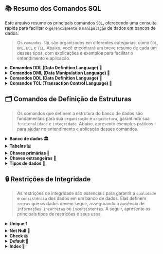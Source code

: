 ## 📚 Resumo dos Comandos SQL
Este arquivo resume os principais comandos `SQL`, oferecendo uma consulta rápida para facilitar o `gerenciamento` e `manipulação` de dados em bancos de dados.

>Os `comandos SQL` são organizados em diferentes categorias, como `DDL`, `DML`, `DCL` e `TCL`. Abaixo, você encontrará um breve resumo de cada um desses tipos, com explicações e exemplos para facilitar o entendimento e aplicação.

<details>
  <summary><strong> Comandos DDL (Data Definition Language) 📂</strong></summary><br>

>Comandos utilizados para `definir`, `modificar` e `excluir` estruturas do banco de dados, incluindo tabelas, índices e esquemas. São essenciais para a organização do banco. <br>
Para isso, temos como exemplo os comandos:
`CREATE`, `ALTER` e `DROP`.
```sql
-- Criando tabela (CREATE)
CREATE TABLE cliente (
    id INT PRIMARY KEY,
    nome VARCHAR(100),
    email VARCHAR(100) UNIQUE
);
```
```sql
-- Alterando estrutura (ALTER)
ALTER TABLE cliente ADD COLUMN telefone VARCHAR(15);
```
```sql
-- Excluindo tabela (DROP)
DROP TABLE cliente;
```
</details>


<details>
  <summary><strong> Comandos DML (Data Manipulation Language) 📝</strong></summary><br>

>Comandos utilizados para `inserir`, `atualizar`, `excluir` e `consultar` dados dentro das tabelas do banco. São essenciais para o manejo eficiente da informação. <br>
Para isso, temos como exemplo os comandos:
`INSERT`, `UPDATE`, `DELETE`, `SELECT`.

```sql
-- Inserindo novo cliente (INSERT)
INSERT INTO cliente (id, nome, email, telefone)
VALUES (1, 'João Silva', 'joao@email.com', '99999-9999');
```
```sql
-- Atualizando registro (UPDATE)
UPDATE cliente SET telefone = '98888-8888' WHERE id = 1;
```
```sql
-- Removendo registro (DELETE)
DELETE FROM cliente WHERE id = 1;
```
```sql
-- Buscando registros (SELECT)
SELECT * FROM cliente;
```
</details>


<details>
  <summary><strong> Comandos DDL (Data Definition Language) 🔐</strong></summary><br>

>Comandos usados para `definir permissões` e `controle de acesso` a dados e objetos no banco de dados. Garantem segurança e controle de quem pode acessar ou modificar informações. <br>
Para isso, temos como exemplo os comandos:
`GRANT`, `REVOKE`.

```sql
-- Concedendo permissão de leitura da tabela (GRANT)
GRANT SELECT ON cliente FROM PUBLIC;
```
```sql
-- Revogando permissão de leitura da tabela (REVOKE)
REVOKE SELECT ON cliente FROM PUBLIC;
```
</details>

<details>
  <summary><strong> Comandos TCL (Transaction Control Language) 🔄 </strong></summary><br>

> Comandos utilizados para `gerenciar transações`, garantindo que as operações de banco de dados sejam executadas de forma completa e consistente. <br>
Para isso, temos como exemplo os comandos:
`COMMIT`, `ROLLBACK`, `SAVEPOINT`, SET `TRANSACTION`.

```sql
-- Iniciando uma transação e inserindo um cliente
START TRANSACTION;
INSERT INTO cliente (id, nome, email) VALUES (2, 'Maria Souza', 'maria@email.com');
```
```sql
-- Confirmando alterações (COMMIT)
COMMIT;
```
```sql
-- Iniciando nova transação
START TRANSACTION;
DELETE FROM cliente WHERE id = 2;
```
```sql
-- Revertendo exclusão (ROLLBACK)
ROLLBACK;
```
</details>

## 🗂️ Comandos de Definição de Estruturas
>Os comandos que definem a estrutura do banco de dados são fundamentais para sua `organização` e `arquitetura`, garantindo sua `funcionalidade` e `integridade`. Abaixo, apresento exemplos práticos para ajudar no entendimento e aplicação desses comandos.

<details>
  <summary><strong> Banco de dados 🏛️ </strong></summary><br>

```sql
-- Criando novo banco de dados
CREATE DATABASE nome_do_banco;
--- ou
CREATE DATABASE IF NOT EXISTS nome_do_banco;
```
```sql
-- Iniciando banco de dados
USE nome_do_banco;
```

</details>

<details>
  <summary><strong> Tabelas 📊 </strong></summary><br>

```sql
-- Criando nova tabela sem dados
CREATE TABLE nome_tabela;
-- ou
CREATE TABLE IF NOT EXISTS nome_tabela;
```
```sql
-- Criando nova tabela com dados
CREATE TABLE nome_tabela(
    INT dado1,
    VARCHAR(10) dado2
);
-- ou
CREATE TABLE IF NOT EXISTS nome_tabela(
    INT dado1,
    VARCHAR(10) dado2
);
```
```sql
-- Visualizando campos da tabela
DESC nome_tabela;
```

</details>

<details>
  <summary><strong> Chaves primárias 🔑 </strong></summary><br>

```sql
-- Criando chaves primárias durante criação das tabelas
CREATE TABLE IF NOT EXISTS nome_tabela(
    INT dado1 PRIMARY KEY,
    VARCHAR(10) dado2
);
```
```sql
-- Criando chaves primárias após criação das tabelas
CREATE TABLE IF NOT EXISTS nome_tabela(
    INT dado1,
    VARCHAR(10) dado2
);
ALTER TABLE nome_tabela ADD PRIMARY KEY (dado1);
```
```sql
-- Chaves primária composta durante crianção das tabelas
CREATE TABLE IF NOT EXISTS nome_tabela(
    INT dado1,
    VARCHAR(10) dado2,
    PRIMARY KEY(dado1, dado2)
);
```
```sql
-- Chaves primária composta após criação das tabelas
CREATE TABLE IF NOT EXISTS nome_tabela(
    INT dado1,
    VARCHAR(10) dado2
);
ALTER TABLE nome_tabela ADD PRIMARY KEY (dado1, dado2);
```

</details>

<details>
  <summary><strong> Chaves estrangeiras 🔐 </strong></summary><br>

```sql
-- Tabela com chave primária (tabela que vai ser herdada)
CREATE TABLE IF NOT EXISTS tabelaChaveP(INT chave PRIMARY KEY);
```
```sql
-- Chave estrangeira durante a criação da tabela
-- Vale lembrar que não é uma boa prática.
-- Pode ocasionar em erro, caso chave primária não exista.
CREATE TABLE IF NOT EXISTS nome_tabela(
    INT dado1 PRIMARY KEY,
    chave_estrangeira INT,
    FOREIGN KEY (chave_estrangeira) REFERENCES tabelaChaveP(chave)
);
```
```sql
-- Chave estrangeira após a criação da tabela
CREATE TABLE IF NOT EXISTS nome_tabela(
    INT dado1 PRIMARY KEY,
    chave_estrangeira INT
);
-- Criando chave estrangeira
ALTER TABLE nome_tabela ADD CONSTRAINT fk_chave
FOREIGN KEY (chave_estrangeira) REFERENCES tabelaChaveP(chave);
```

</details>

<details>
  <summary><strong> Tipos de dados 🧮 </strong></summary><br>

>Principais tipos de dados mais utilizados para definir colunas em tabelas SQL:

```sql
INT:          Números inteiros.
VARCHAR(n):   Textos de tamanho variável, com tamanho "n" de caracteres.
TEXT:         Grandes quantidades de texto.
DATE:         Datas em formato YYYY-MM-DD.
DECIMAL(p,s): p é o total de dígitos e s é o número de casas decimais.
BOOLEAN:      Armazena valores TRUE ou FALSE.
FLOAT:        Armazena números de ponto flutuante com precisão simples.

```
</details>


## 🔒 Restrições de Integridade
>As restrições de integridade são essenciais para garantir a `qualidade` e `consistência` dos dados em um banco de dados. Elas definem `regras` que os dados devem seguir, assegurando a ausência de `informações incorretas` ou `inconsistentes`. A seguir, apresento os principais tipos de restrições e seus usos.

<details>
  <summary><strong> Unique ❗ </strong></summary><br>

>Garante que os valores de uma coluna sejam exclusivos.
```sql
-- Definindo restrição UNIQUE
CREATE TABLE IF NOT EXISTS nome_tabela (
    id INT PRIMARY KEY,
    nome VARCHAR(100) UNIQUE,
);
```

</details>

<details>
  <summary><strong> Not Null 🚫 </strong></summary><br>

>Impede que uma coluna aceite valores nulos.
```sql
-- Definindo restrição NOT NULL
CREATE TABLE IF NOT EXISTS nome_tabela (
    id INT PRIMARY KEY,
    nome VARCHAR(100) NOT NULL,
);
```

</details>

<details>
  <summary><strong> Check ⚖️ </strong></summary><br>

>Define uma condição que os valores devem cumprir.
```sql
-- Definindo restrição CHECK
CREATE TABLE IF NOT EXISTS nome_tabela (
    id INT PRIMARY KEY,
    idade INT CHECK (idade >= 18)
);
```

</details>

<details>
  <summary><strong> Default 🔄 </strong></summary><br>

>Atribui um valor automaticamente quando nenhum valor é fornecido.
```sql
-- Definindo valor padrão
CREATE TABLE IF NOT EXISTS nome_tabela (
    id INT PRIMARY KEY,
    data DATE DEFAULT CURRENT_DATE
);
```

</details>

<details>
  <summary><strong> Index 🔢 </strong></summary><br>

>Atualiza chaves estrangeiras, caso ocorra alguma mudança nas chaves primárias da tabela herdada.
```sql
-- Tabela com chave primária (tabela que vai ser herdada)
CREATE TABLE IF NOT EXISTS tabelaChaveP(INT chave PRIMARY KEY);
```
```sql
-- Tabela com chave estrangeira atualizada
CREATE TABLE tabela (
    id INT PRIMARY KEY,
    chaveEstrangeira INT,
    data DATE,
    FOREIGN KEY (chaveEstrangeira) REFERENCES clientes(chave)
        ON UPDATE CASCADE
        ON DELETE SET NULL
);
```

</details>